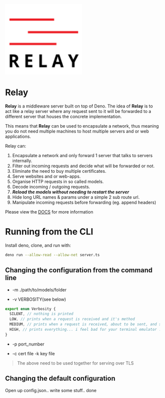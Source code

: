<img src="https://raw.githubusercontent.com/duart38/Relay/master/relaylogo.svg" width="250px">

# Relay
**Relay** is a middleware server built on top of Deno. The idea of **Relay** is to act like a relay server where any request sent to it will be forwarded to a different server that houses the concrete implementation.

This means that **Relay** can be used to encapsulate a network, thus meaning you do not need multiple machines to host multiple servers and or web applications.

Relay can:
1. Encapsulate a network and only forward 1 server that talks to servers internally.
2. Filter out incoming requests and decide what will be forwarded or not.
3. Eliminate the need to buy multiple certificates.
4. Serve websites and or web-apps.
5. Organise HTTP requests in so called models.
6. Decode incoming / outgoing requests.
7. **_Reload the models without needing to restart the server_**
8. Hide long URL names & params under a simple 2 sub route url.
9. Manipulate incoming requests before forwarding (eg. append headers)

Please view the [DOCS](https://github.com/duart38/Relay/wiki) for more information


# Running from the CLI
Install deno, clone, and run with:
```bash
deno run --allow-read --allow-net server.ts
```
## Changing the configuration from the command line

- -m ./path/to/models/folder

- -v VERBOSITY(see below)
```TypeScript
export enum Verbosity {
  SILENT, // nothing is printed
  LOW, // prints when a request is received and it's method
  MEDIUM, // prints when a request is received, about to be sent, and some performance measuring (errors included)
  HIGH, // prints everything... i feel bad for your terminal emulator ....
}
```

- -p port_number

- -c cert file -k key file 
> The above need to be used together for serving over TLS

## Changing the default configuration
Open up config.json.. write some stuff.. done
